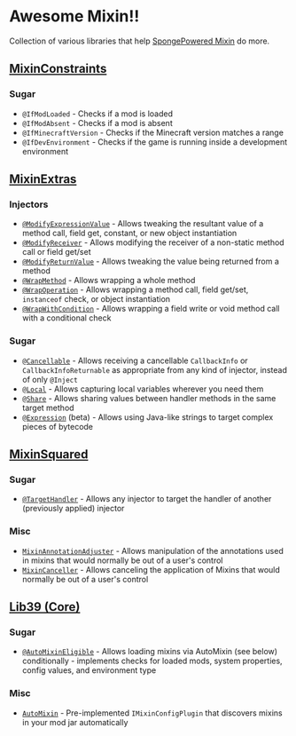 # Awesome Mixin!!

Collection of various libraries that help [SpongePowered Mixin](https://github.com/SpongePowered/Mixin) do more.

## [MixinConstraints](https://github.com/Moulberry/MixinConstraints)

### Sugar
- `@IfModLoaded` - Checks if a mod is loaded
- `@IfModAbsent` - Checks if a mod is absent
- `@IfMinecraftVersion` - Checks if the Minecraft version matches a range
- `@IfDevEnvironment` - Checks if the game is running inside a development environment

## [MixinExtras](https://github.com/LlamaLad7/MixinExtras)

### Injectors
- [`@ModifyExpressionValue`](https://github.com/LlamaLad7/MixinExtras/wiki/ModifyExpressionValue) - Allows tweaking the resultant value of a method call, field get, constant, or new object instantiation
- [`@ModifyReceiver`](https://github.com/LlamaLad7/MixinExtras/wiki/ModifyReceiver) - Allows modifying the receiver of a non-static method call or field get/set
- [`@ModifyReturnValue`](https://github.com/LlamaLad7/MixinExtras/wiki/ModifyReturnValue) - Allows tweaking the value being returned from a method
- [`@WrapMethod`](https://github.com/LlamaLad7/MixinExtras/wiki/WrapMethod) - Allows wrapping a whole method
- [`@WrapOperation`](https://github.com/LlamaLad7/MixinExtras/wiki/WrapOperation) - Allows wrapping a method call, field get/set, `instanceof` check, or object instantiation
- [`@WrapWithCondition`](https://github.com/LlamaLad7/MixinExtras/wiki/WrapWithCondition) - Allows wrapping a field write or void method call with a conditional check

### Sugar
- [`@Cancellable`](https://github.com/LlamaLad7/MixinExtras/wiki/Cancellable) - Allows receiving a cancellable `CallbackInfo` or `CallbackInfoReturnable` as appropriate from any kind of injector, instead of only `@Inject`
- [`@Local`](https://github.com/LlamaLad7/MixinExtras/wiki/Local) - Allows capturing local variables wherever you need them
- [`@Share`](https://github.com/LlamaLad7/MixinExtras/wiki/Share) - Allows sharing values between handler methods in the same target method
- [`@Expression`](https://github.com/LlamaLad7/MixinExtras/wiki/Expressions) (beta) - Allows using Java-like strings to target complex pieces of bytecode

## [MixinSquared](https://github.com/Bawnorton/MixinSquared)

### Sugar
- [`@TargetHandler`](https://github.com/Bawnorton/MixinSquared/wiki) - Allows any injector to target the handler of another (previously applied) injector

### Misc
- [`MixinAnnotationAdjuster`](https://github.com/Bawnorton/MixinSquared/wiki/Mixin-Annotation-Adjuster) - Allows manipulation of the annotations used in mixins that would normally be out of a user's control
- [`MixinCanceller`](https://github.com/Bawnorton/MixinSquared/wiki/Mixin-Canceller) - Allows canceling the application of Mixins that would normally be out of a user's control

## [Lib39 (Core)](https://git.sleeping.town/unascribed-mods/Lib39)

### Sugar
- [`@AutoMixinEligible`](https://git.sleeping.town/unascribed-mods/Lib39/src/branch/1.20.1/src/main/java/com/unascribed/lib39/core/mixinsupport/AutoMixinEligible.java) - Allows loading mixins via AutoMixin (see below) conditionally - implements checks for loaded mods, system properties, config values, and environment type

### Misc
- [`AutoMixin`](https://git.sleeping.town/unascribed-mods/Lib39/wiki/Core#automixin) - Pre-implemented `IMixinConfigPlugin` that discovers mixins in your mod jar automatically
